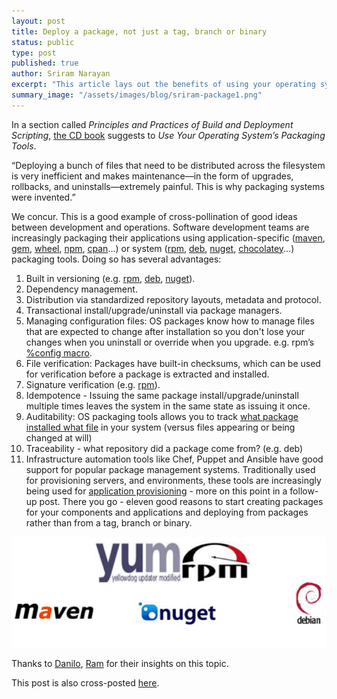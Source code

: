 ```yaml
---
layout: post
title: Deploy a package, not just a tag, branch or binary
status: public
type: post
published: true
author: Sriram Narayan
excerpt: "This article lays out the benefits of using your operating system's packaging tools instead of rolling out your own installers and packages"
summary_image: "/assets/images/blog/sriram-package1.png"
---
```


In a section called *Principles and Practices of Build and Deployment Scripting*, [the CD book](http://continuousdelivery.com/) suggests to *Use Your Operating System’s Packaging Tools*.

“Deploying a bunch of files that need to be distributed across the filesystem is very inefficient and makes maintenance—in the form of upgrades, rollbacks, and uninstalls—extremely painful. This is why packaging systems were invented.”

We concur. This is a good example of cross-pollination of good ideas between development and operations. Software development teams are increasingly packaging their applications using application-specific ([maven](http://maven.apache.org/ref/3.1.0/maven-model/maven.html), [gem](http://guides.rubygems.org/specification-reference/), [wheel](https://pypi.python.org/pypi/wheel), [npm](https://npmjs.org/doc/cli/npm-install.html), [cpan](http://www.cpan.org/modules/INSTALL.html)…) or system ([rpm](http://rpm5.org/), [deb](http://www.debian.org/doc/manuals/debian-faq/ch-pkgtools.en.html), [nuget](http://docs.nuget.org/), [chocolatey](http://www.hanselman.com/blog/IsTheWindowsUserReadyForAptget.aspx)...) packaging tools. Doing so has several advantages:

1.   Built in versioning (e.g. [rpm](http://rpm5.org/), [deb](http://www.debian.org/doc/manuals/debian-faq/ch-pkgtools.en.html), [nuget](http://docs.nuget.org/)).
2.   Dependency management.
3.   Distribution via standardized repository layouts, metadata and protocol.
4.   Transactional install/upgrade/uninstall via package managers.
5.   Managing configuration files: OS packages know how to manage files that are expected to change after installation so you don't lose your changes when you uninstall or override when you upgrade. e.g. rpm’s [%config macro](http://www-uxsup.csx.cam.ac.uk/~jw35/docs/rpm_config.html).
6.   File verification: Packages have built-in checksums, which can be used for verification before a package is extracted and installed.
7.   Signature verification (e.g. [rpm](http://www.centos.org/docs/5/html/Deployment_Guide-en-US/s1-check-rpm-sig.html)).
8.   Idempotence - Issuing the same package install/upgrade/uninstall multiple times leaves the system in the same state as issuing it once.
9.   Auditability: OS packaging tools allows you to track [what package installed what file](http://unix.stackexchange.com/questions/4705/how-to-find-out-which-package-a-file-belongs-to) in your system (versus files appearing or being changed at will)
10.   Traceability - what repository did a package come from? (e.g. deb)
11.   Infrastructure automation tools like Chef, Puppet and Ansible have good support for popular package management systems. Traditionally used for provisioning servers, and environments, these tools are increasingly being used for [application provisioning](https://github.com/opscode/java-quick-start) - more on this point in a follow-up post.
There you go - eleven good reasons to start creating packages for your components and applications and deploying from packages rather than from a tag, branch or binary.

![](/assets/images/blog/sriram-package1.png)

Thanks to [Danilo](http://www.dtsato.com/blog/about/), [Ram](http://twitter.com/sriramnrn) for their insights on this topic.


<div class="highlight">This post is also cross-posted <a href="http://www.thoughtworks.com/insights/blog/deploy-package-not-just-tag-branch-or-binary
">here</a>.</div>
